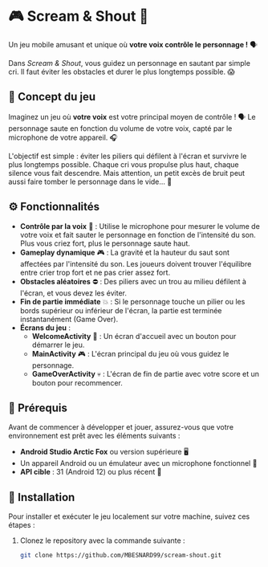 # 🎮 Scream & Shout 🎤

Un jeu mobile amusant et unique où **votre voix contrôle le personnage !** 🗣️

Dans *Scream & Shout*, vous guidez un personnage en sautant par simple cri. Il faut éviter les obstacles et durer le plus longtemps possible. 😱

## 📖 Concept du jeu

Imaginez un jeu où **votre voix** est votre principal moyen de contrôle ! 🗣️ Le personnage saute en fonction du volume de votre voix, capté par le microphone de votre appareil. 🎧

L'objectif est simple : éviter les piliers qui défilent à l'écran et survivre le plus longtemps possible. Chaque cri vous propulse plus haut, chaque silence vous fait descendre. Mais attention, un petit excès de bruit peut aussi faire tomber le personnage dans le vide... 😬

## ⚙️ Fonctionnalités

- **Contrôle par la voix** 📣 : Utilise le microphone pour mesurer le volume de votre voix et fait sauter le personnage en fonction de l'intensité du son. Plus vous criez fort, plus le personnage saute haut.
- **Gameplay dynamique** 🎮 : La gravité et la hauteur du saut sont affectées par l'intensité du son. Les joueurs doivent trouver l'équilibre entre crier trop fort et ne pas crier assez fort.
- **Obstacles aléatoires** ⛔ : Des piliers avec un trou au milieu défilent à l'écran, et vous devez les éviter.
- **Fin de partie immédiate** 💥 : Si le personnage touche un pilier ou les bords supérieur ou inférieur de l'écran, la partie est terminée instantanément (Game Over).
- **Écrans du jeu** :
  - **WelcomeActivity** 🌟 : Un écran d'accueil avec un bouton pour démarrer le jeu.
  - **MainActivity** 🎮 : L'écran principal du jeu où vous guidez le personnage.
  - **GameOverActivity** 💀 : L'écran de fin de partie avec votre score et un bouton pour recommencer.

## 🔧 Prérequis

Avant de commencer à développer et jouer, assurez-vous que votre environnement est prêt avec les éléments suivants :

- **Android Studio Arctic Fox** ou version supérieure 🖥️
- Un appareil Android ou un émulateur avec un microphone fonctionnel 🎤
- **API cible** : 31 (Android 12) ou plus récent 📱

## 🚀 Installation

Pour installer et exécuter le jeu localement sur votre machine, suivez ces étapes :

1. Clonez le repository avec la commande suivante :

   ```bash
   git clone https://github.com/MBESNARD99/scream-shout.git
